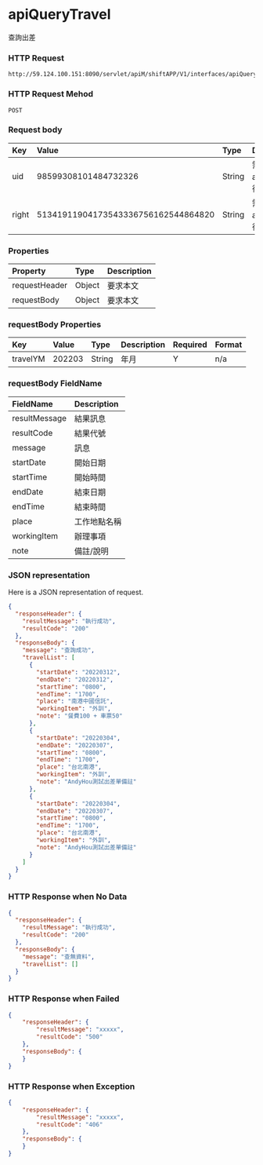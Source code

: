 # apiQueryTravel
查詢出差

### HTTP Request
```
http://59.124.100.151:8090/servlet/apiM/shiftAPP/V1/interfaces/apiQueryTravel
```

### HTTP Request Mehod
```
POST
```

### Request body
| Key | Value | Type | Description |
|:----------|:-------------|:-----|:------------|
| uid | 98599308101484732326 | String | 需透過apiLogin取得
| right | 51341911904173543336756162544864820 | String | 需透過apiLogin取得 |

### Properties
| Property | Type | Description |
|:---------|:-----|:------------|
| requestHeader | Object | 要求本文 |
| requestBody | Object | 要求本文 |

### requestBody Properties
| Key | Value | Type | Description | Required | Format |
|:----------|:-------------|:-----|:------------|:------------|:------------|
| travelYM | 202203 | String | 年月 | Y | n/a |

### requestBody FieldName
| FieldName | Description |
|:----------|:-------------|
| resultMessage | 結果訊息 |
| resultCode | 結果代號 |
| message | 訊息 |
| startDate | 開始日期 |
| startTime | 開始時間 |
| endDate | 結束日期 |
| endTime | 結束時間 |
| place | 	工作地點名稱 |
| workingItem | 辦理事項 |
| note | 備註/說明 |

### JSON representation
Here is a JSON representation of request.
```json
{
  "responseHeader": {
    "resultMessage": "執行成功",
    "resultCode": "200"
  },
  "responseBody": {
    "message": "查詢成功",
    "travelList": [
      {
        "startDate": "20220312",
        "endDate": "20220312",
        "startTime": "0800",
        "endTime": "1700",
        "place": "南港中國信託",
        "workingItem": "外訓",
        "note": "餐費100 + 車票50"
      },
      {
        "startDate": "20220304",
        "endDate": "20220307",
        "startTime": "0800",
        "endTime": "1700",
        "place": "台北南港",
        "workingItem": "外訓",
        "note": "AndyHou測試出差單備註"
      },
      {
        "startDate": "20220304",
        "endDate": "20220307",
        "startTime": "0800",
        "endTime": "1700",
        "place": "台北南港",
        "workingItem": "外訓",
        "note": "AndyHou測試出差單備註"
      }
    ]
  }
}
```

### HTTP Response when No Data
```json
{
  "responseHeader": {
    "resultMessage": "執行成功",
    "resultCode": "200"
  },
  "responseBody": {
    "message": "查無資料",
    "travelList": []
  }
}
```

### HTTP Response when Failed
```json
{
    "responseHeader": {
        "resultMessage": "xxxxx",
        "resultCode": "500"
    },
    "responseBody": {
    }
}
```

### HTTP Response when Exception
```json
{
    "responseHeader": {
        "resultMessage": "xxxxx",
        "resultCode": "406"
    },
    "responseBody": {
    }
}
```
